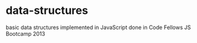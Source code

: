 data-structures
===============

basic data structures implemented in JavaScript
done in Code Fellows JS Bootcamp 2013
